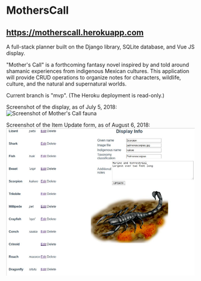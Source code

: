 # MothersCall
## https://motherscall.herokuapp.com

A full-stack planner built on the Django library, SQLite database, and Vue JS display.

"Mother's Call" is a forthcoming fantasy novel inspired by and told around shamanic experiences from indigenous Mexican cultures.
This application will provide CRUD operations to organize notes for characters, wildlife, culture, and the natural and supernatural worlds.

Current branch is "mvp". (The Heroku deployment is read-only.)

Screenshot of the display, as of July 5, 2018:
![Screenshot of Mother's Call fauna](https://raw.githubusercontent.com/EdgarAhDzib/MothersCall/blob/master/mc_fauna.png)

Screenshot of the Item Update form, as of August 6, 2018:
![Screenshot of Mother's Call fauna](https://raw.githubusercontent.com/EdgarAhDzib/MothersCall/formDisplay/scorpion_item.jpg)

